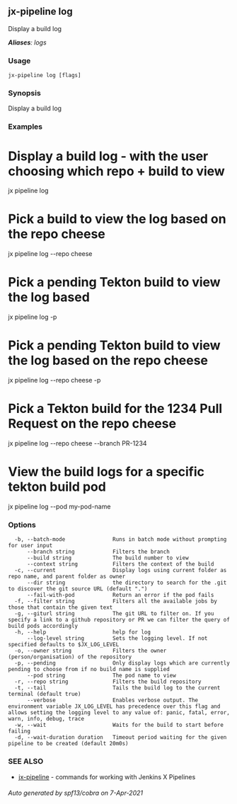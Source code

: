 ## jx-pipeline log

Display a build log

***Aliases**: logs*

### Usage

```
jx-pipeline log [flags]
```

### Synopsis

Display a build log

### Examples

  # Display a build log - with the user choosing which repo + build to view
  jx pipeline log
  
  # Pick a build to view the log based on the repo cheese
  jx pipeline log --repo cheese
  
  # Pick a pending Tekton build to view the log based
  jx pipeline log -p
  
  # Pick a pending Tekton build to view the log based on the repo cheese
  jx pipeline log --repo cheese -p
  
  # Pick a Tekton build for the 1234 Pull Request on the repo cheese
  jx pipeline log --repo cheese --branch PR-1234
  
  # View the build logs for a specific tekton build pod
  jx pipeline log --pod my-pod-name

### Options

```
  -b, --batch-mode               Runs in batch mode without prompting for user input
      --branch string            Filters the branch
      --build string             The build number to view
      --context string           Filters the context of the build
  -c, --current                  Display logs using current folder as repo name, and parent folder as owner
      --dir string               the directory to search for the .git to discover the git source URL (default ".")
      --fail-with-pod            Return an error if the pod fails
  -f, --filter string            Filters all the available jobs by those that contain the given text
  -g, --giturl string            The git URL to filter on. If you specify a link to a github repository or PR we can filter the query of build pods accordingly
  -h, --help                     help for log
      --log-level string         Sets the logging level. If not specified defaults to $JX_LOG_LEVEL
  -o, --owner string             Filters the owner (person/organisation) of the repository
  -p, --pending                  Only display logs which are currently pending to choose from if no build name is supplied
      --pod string               The pod name to view
  -r, --repo string              Filters the build repository
  -t, --tail                     Tails the build log to the current terminal (default true)
      --verbose                  Enables verbose output. The environment variable JX_LOG_LEVEL has precedence over this flag and allows setting the logging level to any value of: panic, fatal, error, warn, info, debug, trace
  -w, --wait                     Waits for the build to start before failing
  -d, --wait-duration duration   Timeout period waiting for the given pipeline to be created (default 20m0s)
```

### SEE ALSO

* [jx-pipeline](jx-pipeline.md)	 - commands for working with Jenkins X Pipelines

###### Auto generated by spf13/cobra on 7-Apr-2021
